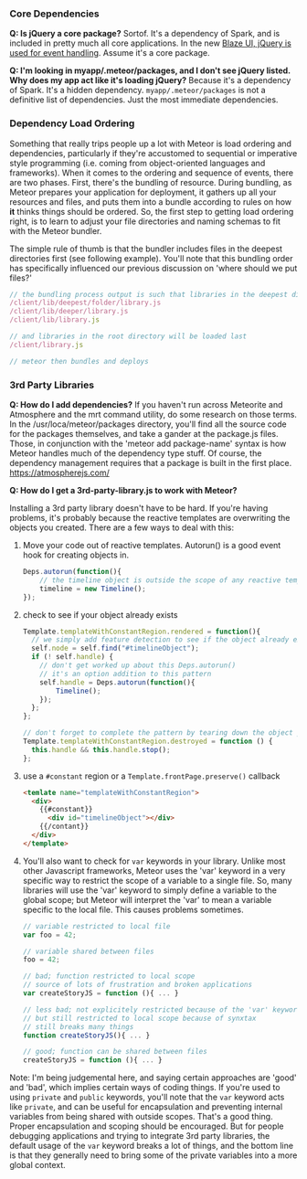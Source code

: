 ### Core Dependencies
**Q:  Is jQuery a core package?**
Sortof.  It's a dependency of Spark, and is included in pretty much all core applications.  In the new [Blaze UI, jQuery is used for event handling](https://github.com/meteor/meteor/wiki/Using-Blaze#events-use-jquery). Assume it's a core package.

**Q:  I'm looking in myapp/.meteor/packages, and I don't see jQuery listed.  Why does my app act like it's loading jQuery?**
Because it's a dependency of Spark.  It's a hidden dependency.  `myapp/.meteor/packages` is not a definitive list of dependencies.  Just the most immediate dependencies.

### Dependency Load Ordering

Something that really trips people up a lot with Meteor is load ordering and dependencies, particularly if they're accustomed to sequential or imperative style programming (i.e. coming from object-oriented languages and frameworks).  When it comes to the ordering and sequence of events, there are two phases.  First, there's the bundling of resource.  During bundling, as Meteor prepares your application for deployment, it gathers up all your resources and files, and puts them into a bundle according to rules on how **it** thinks things should be ordered.  So, the first step to getting load ordering right, is to learn to adjust your file directories and naming schemas to fit with the Meteor bundler.

The simple rule of thumb is that the bundler includes files in the deepest directories first (see following example).  You'll note that this bundling order has specifically influenced our previous discussion on 'where should we put files?'

````js
// the bundling process output is such that libraries in the deepest directories will be loaded first
/client/lib/deepest/folder/library.js
/client/lib/deeper/library.js
/client/lib/library.js

// and libraries in the root directory will be loaded last
/client/library.js

// meteor then bundles and deploys
````

### 3rd Party Libraries

**Q:  How do I add dependencies?**
If you haven't run across Meteorite and Atmosphere and the mrt command utility, do some research on those terms.  In the /usr/loca/meteor/packages directory, you'll find all the source code for the packages themselves, and take a gander at the package.js files.  Those, in conjunction with the 'meteor add package-name' syntax is how Meteor handles much of the dependency type stuff.  Of course, the dependency management requires that a package is built in the first place.
https://atmospherejs.com/

**Q: How do I get a 3rd-party-library.js to work with Meteor?**

Installing a 3rd party library doesn't have to be hard.  If you're having problems, it's probably because the reactive templates are overwriting the objects you created.  There are a few ways to deal with this:

1.  Move your code out of reactive templates.  Autorun() is a good event hook for creating objects in.

    ```js
    Deps.autorun(function(){
        // the timeline object is outside the scope of any reactive templates
        timeline = new Timeline();
    });
    ```


2.  check to see if your object already exists
    ```js
    Template.templateWithConstantRegion.rendered = function(){
      // we simply add feature detection to see if the object already exists
      self.node = self.find("#timelineObject");
      if (! self.handle) {
        // don't get worked up about this Deps.autorun()
        // it's an option addition to this pattern
        self.handle = Deps.autorun(function(){
            Timeline();
        });
      };
    };

    // don't forget to complete the pattern by tearing down the object properly
    Template.templateWithConstantRegion.destroyed = function () {
      this.handle && this.handle.stop();
    };
    ```

3.  use a ``#constant`` region or a ``Template.frontPage.preserve()`` callback
    ```html
    <temlate name="templateWithConstantRegion">
      <div>
        {{#constant}}
          <div id="timelineObject"></div>
        {{/contant}}
      </div>
    </template>
    ```


4.  You'll also want to check for `var` keywords in your library.  Unlike most other Javascript frameworks, Meteor uses the 'var' keyword in a very specific way to restrict the scope of a variable to a single file.  So, many libraries will use the 'var' keyword to simply define a variable to the global scope; but Meteor will interpret the 'var' to mean a variable specific to the local file.  This causes problems sometimes.

    ````js
    // variable restricted to local file
    var foo = 42;

    // variable shared between files
    foo = 42;

    // bad; function restricted to local scope
    // source of lots of frustration and broken applications
    var createStoryJS = function (){ ... }

    // less bad; not explicitely restricted because of the 'var' keyword
    // but still restricted to local scope because of synxtax
    // still breaks many things
    function createStoryJS(){ ... }

    // good; function can be shared between files
    createStoryJS = function (){ ... }
    ````

Note:  I'm being judgemental here, and saying certain approaches are 'good' and 'bad', which implies certain ways of coding things.  If you're used to using ``private`` and ``public`` keywords, you'll note that the ``var`` keyword acts like ``private``, and can be useful for encapsulation and preventing internal variables from being shared with outside scopes.  That's a good thing.   Proper encapsulation and scoping should be encouraged.  But for people debugging applications and trying to integrate 3rd party libraries, the default usage of the ``var`` keyword breaks a lot of things, and the bottom line is that they generally need to bring some of the private variables into a more global context.
